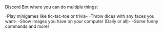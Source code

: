 Discord Bot where you can do multiple things:

-Play minigames like tic-tac-toe or trivia-
-Throw dices with any faces you want-
-Show images you have on your computer (Daily or all)-
-Some funny commands and more!
